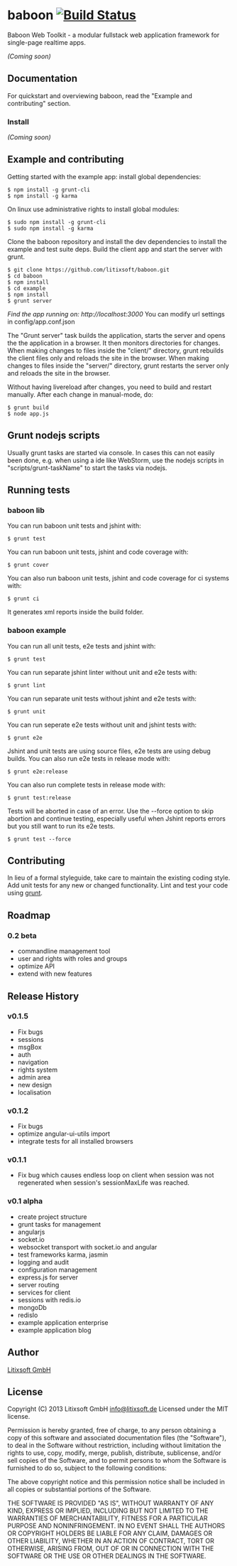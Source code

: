 # baboon [![Build Status](https://travis-ci.org/litixsoft/baboon.png?branch=master)](https://travis-ci.org/litixsoft/baboon)

Baboon Web Toolkit - a modular fullstack web application framework for single-page realtime apps.

_(Coming soon)_

## Documentation
For quickstart and overviewing baboon, read the "Example and contributing" section.

### Install
_(Coming soon)_

## Example and contributing
Getting started with the example app:
install global dependencies:

    $ npm install -g grunt-cli
    $ npm install -g karma

On linux use administrative rights to install global modules:
    
    $ sudo npm install -g grunt-cli
    $ sudo npm install -g karma

Clone the baboon repository and install the dev dependencies to install the example and test suite deps.
Build the client app and start the server with grunt.

    $ git clone https://github.com/litixsoft/baboon.git
    $ cd baboon
    $ npm install
    $ cd example
    $ npm install
    $ grunt server

*Find the app running on: http://localhost:3000*
You can modify url settings in config/app.conf.json

The "Grunt server" task builds the application, starts the server and opens the the application in a browser. It then monitors
directories for changes. When making changes to files inside the "client/" directory, grunt rebuilds the client files only and reloads the site in the browser.
When making changes to files inside the "server/" directory, grunt restarts the server only and reloads the site in the browser.

Without having livereload after changes, you need to build and restart manually.
After each change in manual-mode, do:

    $ grunt build
    $ node app.js

## Grunt nodejs scripts
Usually grunt tasks are started via console. In cases this can not easily been done, e.g. when using a ide like WebStorm, use the nodejs scripts in "scripts/grunt-taskName" to start the tasks via nodejs.

## Running tests
### baboon lib
You can run baboon unit tests and jshint with:

    $ grunt test

You can run baboon unit tests, jshint and code coverage with:

    $ grunt cover

You can also run baboon unit tests, jshint and code coverage for ci systems with:

    $ grunt ci

It generates xml reports inside the build folder.

### baboon example
You can run all unit tests, e2e tests and jshint with:

    $ grunt test

You can run separate jshint linter without unit and e2e tests with:

    $ grunt lint

You can run separate unit tests without jshint and e2e tests with:

    $ grunt unit

You can run seperate e2e tests without unit and jshint tests with:

    $ grunt e2e

Jshint and unit tests are using source files, e2e tests are using debug builds.
You can also run e2e tests in release mode with:

    $ grunt e2e:release 

You can also run complete tests in release mode with:

    $ grunt test:release

Tests will be aborted in case of an error. Use the --force option to skip abortion and continue testing, especially useful when Jshint reports
errors but you still want to run its e2e tests.

    $ grunt test --force

## Contributing
In lieu of a formal styleguide, take care to maintain the existing coding style. Add unit tests for any new or changed functionality. Lint and test your code using [grunt](http://gruntjs.com/).

## Roadmap
### 0.2 beta
* commandline management tool
* user and rights with roles and groups
* optimize API
* extend with new features

## Release History
### v0.1.5

* Fix bugs
* sessions
* msgBox
* auth
* navigation
* rights system
* admin area
* new design
* localisation

### v0.1.2

* Fix bugs
* optimize angular-ui-utils import
* integrate tests for all installed browsers

### v0.1.1

* Fix bug which causes endless loop on client when session was not regenerated when session's sessionMaxLife was reached.

### v0.1 alpha
* create project structure
* grunt tasks for management
* angularjs
* socket.io
* websocket transport with socket.io and angular
* test frameworks karma, jasmin
* logging and audit
* configuration management
* express.js for server
* server routing
* services for client
* sessions with redis.io
* mongoDb
* redisIo
* example application enterprise
* example application blog

## Author
[Litixsoft GmbH](http://www.litixsoft.de)

## License

Copyright (C) 2013 Litixsoft GmbH info@litixsoft.de Licensed under the MIT license.

Permission is hereby granted, free of charge, to any person obtaining a copy of this software and associated documentation files (the "Software"), to deal in the Software without restriction, including without limitation the rights to use, copy, modify, merge, publish, distribute, sublicense, and/or sell copies of the Software, and to permit persons to whom the Software is furnished to do so, subject to the following conditions:

The above copyright notice and this permission notice shall be included in all copies or substantial portions of the Software.

THE SOFTWARE IS PROVIDED "AS IS", WITHOUT WARRANTY OF ANY KIND, EXPRESS OR IMPLIED, INCLUDING BUT NOT LIMITED TO THE WARRANTIES OF MERCHANTABILITY, FITNESS FOR A PARTICULAR PURPOSE AND NONINFRINGEMENT. IN NO EVENT SHALL THE AUTHORS OR COPYRIGHT HOLDERS BE LIABLE FOR ANY CLAIM, DAMAGES OR OTHER LIABILITY, WHETHER IN AN ACTION OF CONTRACT, TORT OR OTHERWISE, ARISING FROM, OUT OF OR IN CONNECTION WITH THE SOFTWARE OR THE USE OR OTHER DEALINGS IN THE SOFTWARE.

